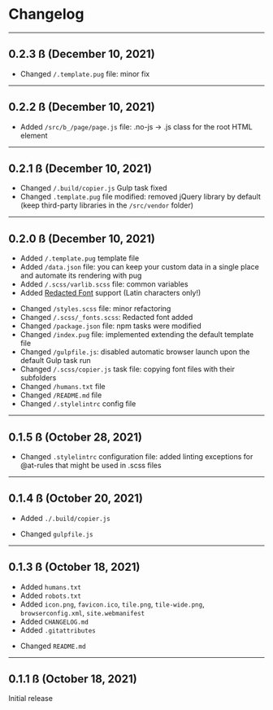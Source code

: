 # Changelog

---

## 0.2.3 ß (December 10, 2021)

* Changed `/.template.pug` file: minor fix

---

## 0.2.2 ß (December 10, 2021)

+ Added `/src/b_/page/page.js` file: .no-js -> .js class for the root HTML element

---

## 0.2.1 ß (December 10, 2021)

* Changed `/.build/copier.js` Gulp task fixed
* Changed `.template.pug` file modified: removed jQuery library by default (keep third-party libraries in the `/src/vendor` folder)

---

## 0.2.0 ß (December 10, 2021)

+ Added `/.template.pug` template file
+ Added `/data.json` file: you can keep your custom data in a single place and automate its rendering with pug
+ Added `/.scss/varlib.scss` file: common variables
+ Added [Redacted Font](https://github.com/christiannaths/Redacted-Font) support (Latin characters only!)

* Changed `/styles.scss` file: minor refactoring
* Changed `/.scss/_fonts.scss`: Redacted font added
* Changed `/package.json` file: npm tasks were modified
* Changed `/index.pug` file: implemented extending the default template file
* Changed `/gulpfile.js`: disabled automatic browser launch upon the default Gulp task run
* Changed `/.scss/copier.js` task file: copying font files with their subfolders
* Changed `/humans.txt` file
* Changed `/README.md` file
* Changed `/.stylelintrc` config file

---

## 0.1.5 ß (October 28, 2021)

* Changed `.stylelintrc` configuration file: added linting exceptions for @at-rules that might be used in .scss files

---

## 0.1.4 ß (October 20, 2021)

+ Added `./.build/copier.js`

* Changed `gulpfile.js`

---

## 0.1.3 ß (October 18, 2021)

+ Added `humans.txt`
+ Added `robots.txt`
+ Added `icon.png`, `favicon.ico`, `tile.png`, `tile-wide.png`, `browserconfig.xml`, `site.webmanifest`
+ Added `CHANGELOG.md`
+ Added `.gitattributes`

* Changed `README.md`

---

## 0.1.1 ß (October 18, 2021)

Initial release
